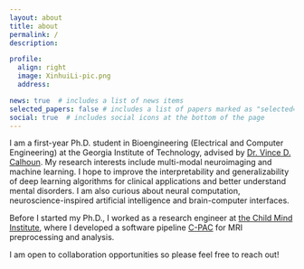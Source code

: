 ```yaml
---
layout: about
title: about
permalink: /
description:

profile:
  align: right
  image: XinhuiLi-pic.png
  address: 

news: true  # includes a list of news items
selected_papers: false # includes a list of papers marked as "selected={true}"
social: true  # includes social icons at the bottom of the page
---
```


I am a first-year Ph.D. student in Bioengineering (Electrical and Computer Engineering) at the Georgia Institute of Technology, advised by [Dr. Vince D. Calhoun](https://scholar.google.com/citations?user=WNOoGKIAAAAJ&hl=en). My research interests include multi-modal neuroimaging and machine learning. I hope to improve the interpretability and generalizability of deep learning algorithms for clinical applications and better understand mental disorders. I am also curious about neural computation, neuroscience-inspired artificial intelligence and brain-computer interfaces.

Before I started my Ph.D., I worked as a research engineer at [the Child Mind Institute](https://childmind.org/), where I developed a software pipeline [C-PAC](https://fcp-indi.github.io/) for MRI preprocessing and analysis.

I am open to collaboration opportunities so please feel free to reach out!